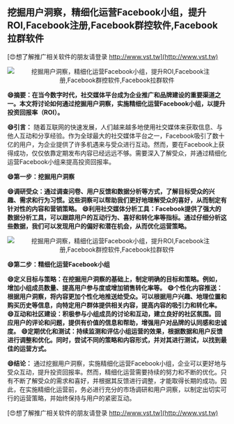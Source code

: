 ## **挖掘用户洞察，精细化运营Facebook小组，提升ROI,Facebook注册,Facebook群控软件,Facebook拉群软件**

[😍想了解推广相关软件的朋友请登录 http://www.vst.tw](http://www.vst.tw)

 <center><img src="https://vst.tw/MP4/tuiguang/png/1.png" alt="挖掘用户洞察，精细化运营Facebook小组，提升ROI,Facebook注册,Facebook群控软件,Facebook拉群软件"></center>

**😄摘要：在当今数字时代，社交媒体平台成为企业推广和品牌建设的重要渠道之一。本文将讨论如何通过挖掘用户洞察，实施精细化运营Facebook小组，以提升投资回报率（ROI）。**

**😄引言：**
随着互联网的快速发展，人们越来越多地使用社交媒体来获取信息、与他人互动和分享经验。作为全球最大的社交媒体平台之一，Facebook吸引了数十亿的用户，为企业提供了许多机遇来与受众进行互动。然而，要在Facebook上获得成功，仅仅依靠定期发布内容已经远远不够。需要深入了解受众，并通过精细化运营Facebook小组来提高投资回报率。

**😄第一步：挖掘用户洞察**

**😄调研受众：通过调查问卷、用户反馈和数据分析等方式，了解目标受众的兴趣、需求和行为习惯。这些洞察可以帮助我们更好地理解受众的喜好，从而制定有针对性的内容和营销策略。**
**😄利用社交媒体分析工具：Facebook提供了强大的数据分析工具，可以跟踪用户的互动行为、喜好和转化率等指标。通过仔细分析这些数据，我们可以发现用户的偏好和潜在机会，从而优化运营策略。**

 <center><img src="https://vst.tw/MP4/tuiguang/png/1.png" alt="挖掘用户洞察，精细化运营Facebook小组，提升ROI,Facebook注册,Facebook群控软件,Facebook拉群软件"></center>

**😄第二步：精细化运营Facebook小组**

**😄定义目标与策略：在挖掘用户洞察的基础上，制定明确的目标和策略。例如，增加小组成员数量、提高用户参与度或增加销售转化率等。**
**😄个性化内容推送：根据用户洞察，将内容更加个性化地推送给受众。可以根据用户兴趣、地理位置和购买历史等信息，向特定用户群体提供相关内容，提高内容的吸引力和转化率。**
**😄互动和社区建设：积极参与小组成员的讨论和互动，建立良好的社区氛围。回应用户的评论和问题，提供有价值的信息和帮助，增强用户对品牌的认同感和忠诚度。**
**😄定期优化和测试：持续监测和评估小组运营的效果，根据数据和用户反馈进行调整和优化。同时，尝试不同的策略和内容形式，并对其进行测试，以找到最佳的运营方式。**

**😄结论：**
通过挖掘用户洞察，实施精细化运营Facebook小组，企业可以更好地与受众互动，提升投资回报率。然而，精细化运营需要持续的努力和不断的优化。只有不断了解受众的需求和喜好，并根据其反馈进行调整，才能取得长期的成功。因此，在实施精细化运营前，务必进行充分的市场调研和用户洞察，以制定出切实可行的运营策略，并始终保持与用户的紧密互动。

[😍想了解推广相关软件的朋友请登录 http://www.vst.tw](http://www.vst.tw)




